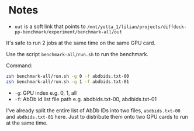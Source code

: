 #  Notes

- `out` is a soft link that points to `/mnt/yotta_1/lilian/projects/diffdock-pp-benchmark/experiment/benchmark-all/out`

It's safe to run 2 jobs at the same time on the same GPU card.

Use the script `benchmark-all/run.sh` to run the benchmark.

Command:

```sh
zsh benchmark-all/run.sh -g 0 -f abdbids.txt-00
zsh benchmark-all/run.sh -g 1 -f abdbids.txt-01
```

- `-g`: GPU index e.g. 0, 1, all
- `-f`: AbDb id list file path e.g. abdbids.txt-00, abdbids.txt-01

I've already split the entire list of AbDb IDs into two files, `abdbids.txt-00` and `abdbids.txt-01` here. Just to distribute them onto two GPU cards to run at the same time.
